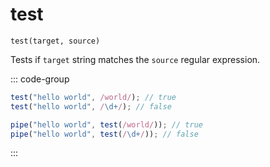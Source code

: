 # test

`test(target, source)`

Tests if `target` string matches the `source` regular expression.

::: code-group

```ts [data-first]
test("hello world", /world/); // true
test("hello world", /\d+/); // false
```

```ts [data-last]
pipe("hello world", test(/world/)); // true
pipe("hello world", test(/\d+/)); // false
```

:::

